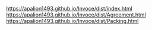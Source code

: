  https://apalion1493.github.io/Invoce/dist/index.html <br>
 https://apalion1493.github.io/Invoce/dist/Agreement.html <br>
 https://apalion1493.github.io/Invoce/dist/Packing.html <br>
